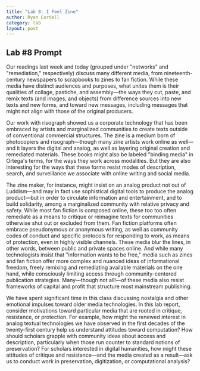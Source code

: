 ```yaml
---
title: "Lab 8: I Feel Zine"
author: Ryan Cordell
category: lab
layout: post
---
```



## Lab \#8 Prompt

Our readings last week and today (grouped under "networks" and "remediation," respectively) discuss many different media, from nineteenth-century newspapers to scrapbooks to zines to fan fiction. While these media have distinct audiences and purposes, what unites them is their qualities of collage, pastiche, and assembly—the ways they cut, paste, and remix texts (and images, and objects) from difference sources into new texts and new forms, and toward new messages, including messages that might not align with those of the original producers. 

Our work with risograph showed us a corporate technology that has been embraced by artists and marginalized communities to create texts outside of conventional commercial structures. The zine is a medium born of photocopiers and risograph—though many zine artists work online as well—and it layers the digital and analog, as well as layering original creation and remediated materials. These books might also be labeled "binding media" in Ortega's terms, for the ways they work across modalities. But they are also interesting for the ways that these forms resist modes of description, search, and surveillance we associate with online writing and social media. 

The zine maker, for instance, might insist on an analog product not out of Luddism—and may in fact use sophistical digital tools to produce the analog product—but in order to circulate information and entertainment, and to build solidarity, among a marginalized community with relative privacy and safety. While most fan fiction is composed online, these too too often remediate as a means to critique or reimagine texts for communities otherwise shut out or excluded from them. Fan fiction platforms often embrace pseudonymous or anonymous writing, as well as community codes of conduct and specific protocols for responding to work, as means of protection, even in highly visible channels. These media blur the lines, in other words, between public and private spaces online. And while many technologists insist that "information wants to be free," media such as zines and fan fiction offer more complex and nuanced ideas of informational freedom, freely remixing and remediating available materials on the one hand, while consciously limiting access through community-centered publication strategies. Many—though not all!—of these media also resist frameworks of capital and profit that structure most mainstream publishing.

We have spent significant time in this class discussing nostalgia and other emotional impulses toward older media technologies. In this lab report, consider motivations toward particular media that are rooted in critique, resistance, or protection. For example, how might the renewed interest in analog textual technologies we have observed in the first decades of the twenty-first century help us understand attitudes toward computation? How should scholars grapple with community ideas about access and description, particularly when those run counter to standard notions of preservation? For scholars interested in digital humanities, how might these attitudes of critique and resistance—and the media created as a result—ask us to conduct work in preservation, digitization, or computational analysis? 

